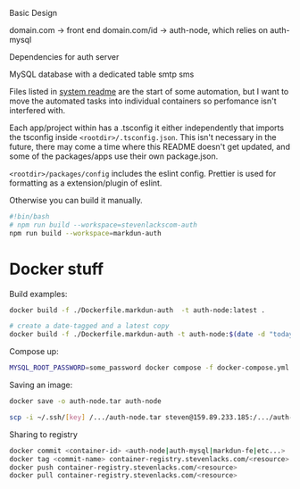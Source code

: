 Basic Design

domain.com -> front end
domain.com/id -> auth-node, which relies on auth-mysql

Dependencies for auth server

MySQL database with a dedicated table
smtp
sms

Files listed in [system readme](system/README.md) are the start of some automation, but I want to move the automated tasks into individual containers so perfomance isn't interfered with.

Each app/project within has a .tsconfig it either independently that imports the tsconfig inside `<rootdir>/.tsconfig.json`.  This isn't necessary in the future, there may come a time where this README doesn't get updated, and some of the packages/apps use their own package.json.

`<rootdir>/packages/config` includes the eslint config. Prettier is used for formatting as a extension/plugin of eslint.

Otherwise you can build it manually.
```bash
#!bin/bash
# npm run build --workspace=stevenlackscom-auth
npm run build --workspace=markdun-auth
```

# Docker stuff
Build examples:
```bash
docker build -f ./Dockerfile.markdun-auth  -t auth-node:latest .
```
```bash
# create a date-tagged and a latest copy
docker build -f ./Dockerfile.markdun-auth -t auth-node:$(date -d "today" +"%Y%m%d%H%M") -t auth-node .
```

Compose up:
```bash
MYSQL_ROOT_PASSWORD=some_password docker compose -f docker-compose.yml up -d
```

Saving an image:

```bash
docker save -o auth-node.tar auth-node
```

```bash
scp -i ~/.ssh/[key] /.../auth-node.tar steven@159.89.233.185:/.../auth-node.tar
```

Sharing to registry
```bash
docker commit <container-id> <auth-node|auth-mysql|markdun-fe|etc...>
docker tag <commit-name> container-registry.stevenlacks.com/<resource>
docker push container-registry.stevenlacks.com/<resource>
docker pull container-registry.stevenlacks.com/<resource>
```